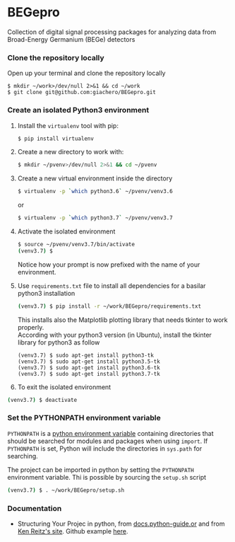 # BEGepro
Collection of digital signal processing packages for analyzing data from Broad-Energy Germanium (BEGe) detectors

### Clone the repository locally
Open up your terminal and clone the repository locally
```
$ mkdir ~/work>/dev/null 2>&1 && cd ~/work
$ git clone git@github.com:giachero/BEGepro.git
```

### Create an isolated Python3 environment
1. Install the ```virtualenv``` tool with pip:
   ```bash
   $ pip install virtualenv
   ```
2. Create a new directory to work with:
   ```bash
   $ mkdir ~/pvenv>/dev/null 2>&1 && cd ~/pvenv
   ```
 3. Create a new virtual environment inside the directory
    ```bash
    $ virtualenv -p `which python3.6` ~/pvenv/venv3.6
    ```
    or 
    
    ```bash
    $ virtualenv -p `which python3.7` ~/pvenv/venv3.7
    ```
 4. Activate the isolated environment
    ```bash
    $ source ~/pvenv/venv3.7/bin/activate
    (venv3.7) $ 
    ```
    Notice how your prompt is now prefixed with the name of your environment.
    
 5. Use ```requirements.txt``` file to install all dependencies for a basilar python3 installation
    ```bash
    (venv3.7) $ pip install -r ~/work/BEGepro/requirements.txt 
    ```
    This installs also the Matplotlib plotting library that needs tkinter to work properly.  
    According with your python3 version (in Ubuntu), install the tkinter library for python3 as follow
    ```
    (venv3.7) $ sudo apt-get install python3-tk
    (venv3.7) $ sudo apt-get install python3.5-tk
    (venv3.7) $ sudo apt-get install python3.6-tk
    (venv3.7) $ sudo apt-get install python3.7-tk
    ```
  6. To exit the isolated environment
  ```bash
  (venv3.7) $ deactivate
  ```
    
### Set the PYTHONPATH environment variable
`PYTHONPATH` is a [python environment variable](https://docs.python.org/3/using/cmdline.html#environment-variables) containing directories that should be searched for modules and packages when using ```import```. If ```PYTHONPATH``` is set, Python will include the directories in ```sys.path``` for searching.  

The project can be imported in python by setting the `PYTHONPATH` environment variable. Thi is possible by sourcing the `setup.sh` script

```bash
(venv3.7) $ . ~/work/BEGepro/setup.sh
```

### Documentation
* Structuring Your Projec in python, from [docs.python-guide.or](https://docs.python-guide.org/writing/structure/) and from [Ken Reitz's site](https://kenreitz.org/essays/repository-structure-and-python). Github example [here](https://github.com/navdeep-G/samplemod). 

